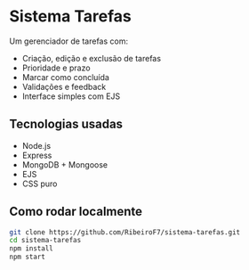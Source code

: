 # Sistema Tarefas

Um gerenciador de tarefas com:

- Criação, edição e exclusão de tarefas
- Prioridade e prazo
- Marcar como concluída
- Validações e feedback
- Interface simples com EJS

## Tecnologias usadas

- Node.js
- Express
- MongoDB + Mongoose
- EJS
- CSS puro

## Como rodar localmente

```bash
git clone https://github.com/RibeiroF7/sistema-tarefas.git
cd sistema-tarefas
npm install
npm start
